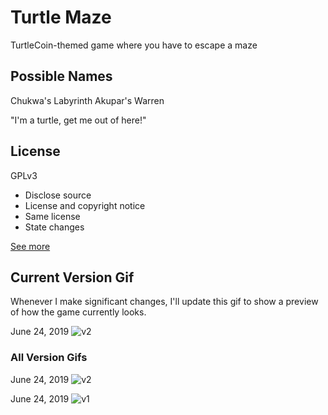 # Turtle Maze
TurtleCoin-themed game where you have to escape a maze

## Possible Names

Chukwa's Labyrinth
Akupar's Warren

"I'm a turtle, get me out of here!"

## License

GPLv3

- Disclose source
- License and copyright notice
- Same license
- State changes

[See more](https://choosealicense.com/licenses/gpl-3.0/)

## Current Version Gif

Whenever I make significant changes, I'll update this gif to show a preview of how the game currently looks.

June 24, 2019
![v2](https://i.imgur.com/8sfFOak.gif)

### All Version Gifs

June 24, 2019
![v2](https://i.imgur.com/8sfFOak.gif)

June 24, 2019
![v1](https://i.imgur.com/8fockzl.gif)

